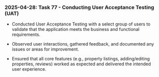 ### 2025-04-28: Task 77 - Conducting User Acceptance Testing (UAT)

* Conducted User Acceptance Testing with a select group of users to validate that the application meets the business and functional requirements.

* Observed user interactions, gathered feedback, and documented any issues or areas for improvement.

* Ensured that all core features (e.g., property listings, adding/editing properties, reviews) worked as expected and delivered the intended user experience.

